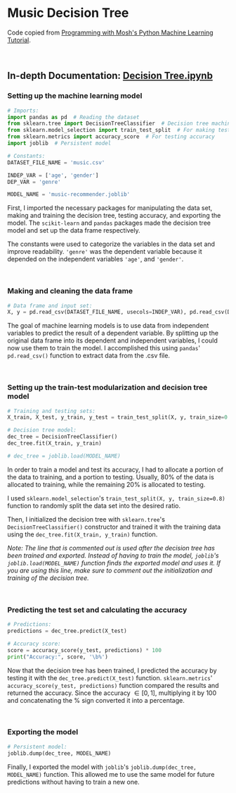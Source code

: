 # Music Decision Tree

Code copied from [Programming with Mosh's Python Machine Learning Tutorial](https://www.youtube.com/watch?v=7eh4d6sabA0).

<br>

## In-depth Documentation: [Decision Tree.ipynb](/Music%20Decision%20Tree/Decision%20Tree.ipynb)

### Setting up the machine learning model

```python
# Imports:
import pandas as pd  # Reading the dataset
from sklearn.tree import DecisionTreeClassifier  # Decision tree machine learning algorithm
from sklearn.model_selection import train_test_split  # For making test sets
from sklearn.metrics import accuracy_score  # For testing accuracy
import joblib  # Persistent model

# Constants:
DATASET_FILE_NAME = 'music.csv'

INDEP_VAR = ['age', 'gender']
DEP_VAR = 'genre'

MODEL_NAME = 'music-recommender.joblib'
```

First, I imported the necessary packages for manipulating the data set, making and training the decision tree, testing accuracy, and exporting the model. The `scikit-learn` and `pandas` packages made the decision tree model and set up the data frame respectively.

The constants were used to categorize the variables in the data set and improve readability. `'genre'` was the dependent variable because it depended on the independent variables `'age'`, and `'gender'`.

<br>

### Making and cleaning the data frame

```python
# Data frame and input set:
X, y = pd.read_csv(DATASET_FILE_NAME, usecols=INDEP_VAR), pd.read_csv(DATASET_FILE_NAME)[DEP_VAR]
```

The goal of machine learning models is to use data from independent variables to predict the result of a dependent variable. By splitting up the original data frame into its dependent and independent variables, I could now use them to train the model. I accomplished this using `pandas`' `pd.read_csv()` function to extract data from the .csv file.

<br>

### Setting up the train-test modularization and decision tree model

```python
# Training and testing sets:
X_train, X_test, y_train, y_test = train_test_split(X, y, train_size=0.8)

# Decision tree model:
dec_tree = DecisionTreeClassifier()
dec_tree.fit(X_train, y_train)

# dec_tree = joblib.load(MODEL_NAME)
```

In order to train a model and test its accuracy, I had to allocate a portion of the data to training, and a portion to testing. Usually, 80% of the data is allocated to training, while the remaining 20% is allocated to testing.

I used `sklearn.model_selection`'s `train_test_split(X, y, train_size=0.8)` function to randomly split the data set into the desired ratio.

Then, I initialized the decision tree with `sklearn.tree`'s `DecisionTreeClassifier()` constructor and trained it with the training data using the `dec_tree.fit(X_train, y_train)` function.

*Note: The line that is commented out is used after the decision tree has been trained and exported. Instead of having to train the model, `joblib`'s `joblib.load(MODEL_NAME)` function finds the exported model and uses it. If you are using this line, make sure to comment out the initialization and training of the decision tree.*

<br>

### Predicting the test set and calculating the accuracy

```python
# Predictions:
predictions = dec_tree.predict(X_test)

# Accuracy score:
score = accuracy_score(y_test, predictions) * 100
print("Accuracy:", score, '\b%')
```

Now that the decision tree has been trained, I predicted the accuracy by testing it with the `dec_tree.predict(X_test)` function. `sklearn.metrics`' `accuracy_score(y_test, predictions)` function compared the results and returned the accuracy. Since the accuracy $\in [0, 1]$, multiplying it by 100 and concatenating the % sign converted it into a percentage.

<br>

### Exporting the model

```python
# Persistent model:
joblib.dump(dec_tree, MODEL_NAME)
```

Finally, I exported the model with `joblib`'s `joblib.dump(dec_tree, MODEL_NAME)` function. This allowed me to use the same model for future predictions without having to train a new one.
